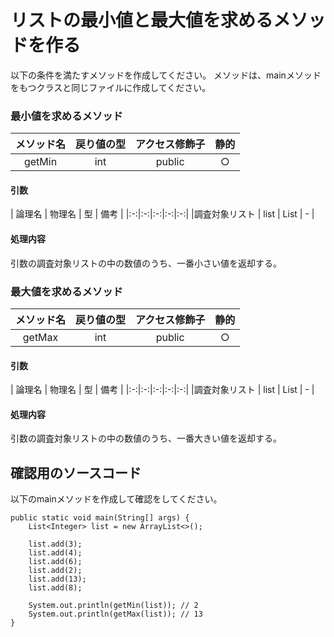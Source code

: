 # リストの最小値と最大値を求めるメソッドを作る

以下の条件を満たすメソッドを作成してください。
メソッドは、mainメソッドをもつクラスと同じファイルに作成してください。

### 最小値を求めるメソッド

|メソッド名 | 戻り値の型 | アクセス修飾子 | 静的 | 
|:-:|:-:|:-:|:-:|
| getMin | int | public | ○ | 

#### 引数

| 論理名 | 物理名 | 型 | 備考 | 
|:-:|:-:|:-:|:-:|:-:|
|調査対象リスト | list | List<Integer> | - |

#### 処理内容

引数の調査対象リストの中の数値のうち、一番小さい値を返却する。

### 最大値を求めるメソッド

|メソッド名 | 戻り値の型 | アクセス修飾子 | 静的 | 
|:-:|:-:|:-:|:-:|
| getMax | int | public | ○ | 

#### 引数

| 論理名 | 物理名 | 型 | 備考 | 
|:-:|:-:|:-:|:-:|:-:|
|調査対象リスト | list | List<Integer> | - |

#### 処理内容

引数の調査対象リストの中の数値のうち、一番大きい値を返却する。


## 確認用のソースコード

以下のmainメソッドを作成して確認をしてください。

```
public static void main(String[] args) {
    List<Integer> list = new ArrayList<>();

    list.add(3);
    list.add(4);
    list.add(6);
    list.add(2);
    list.add(13);
    list.add(8);

    System.out.println(getMin(list)); // 2
    System.out.println(getMax(list)); // 13
}
```